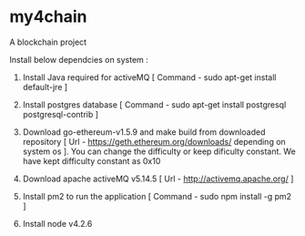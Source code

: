 # my4chain
A blockchain project

Install below dependcies on system :

1. Install Java required for activeMQ [ Command - sudo apt-get install default-jre ]

2. Install postgres database [ Command - sudo apt-get install postgresql postgresql-contrib ]

3. Download go-ethereum-v1.5.9 and make build from downloaded repository [ Url - https://geth.ethereum.org/downloads/ depending on system os ]. You can change the difficulty or keep dificulty constant. We have kept difficulty constant as 0x10

4. Download apache activeMQ v5.14.5 [ Url - http://activemq.apache.org/ ]

5. Install pm2 to run the application [ Command - sudo npm install -g pm2 ]

6. Install node v4.2.6
